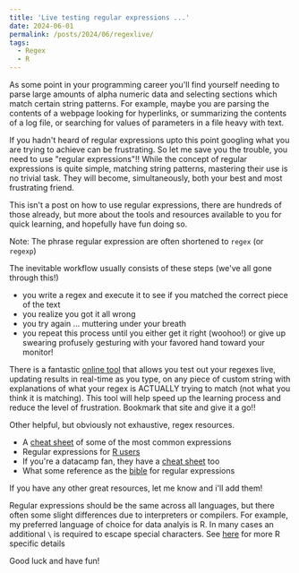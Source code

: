 ```yaml
---
title: 'Live testing regular expressions ...'
date: 2024-06-01
permalink: /posts/2024/06/regexlive/
tags:
  - Regex
  - R
---
```


As some point in your programming career you'll find yourself needing to parse large amounts of alpha numeric data and selecting sections which match certain string patterns. For example, maybe you are parsing the contents of a webpage looking for hyperlinks, or summarizing the contents of a log file, or searching for values of parameters in a file heavy with text.

If you hadn't heard of regular expressions upto this point googling what you are trying to achieve can be frustrating. So let me save you the trouble, you need to use "regular expressions"!! While the concept of regular expressions is quite simple, matching string patterns, mastering their use is no trivial task. They will become, simultaneously, both your best and most frustrating friend.

This isn't a post on how to use regular expressions, there are hundreds of those already, but more about the tools and resources available to you for quick learning, and hopefully have fun doing so.

Note: The phrase regular expression are often shortened to `regex` (or `regexp`)

The inevitable workflow usually consists of these steps (we've all gone through this!)

* you write a regex and execute it to see if you matched the correct piece of the text
* you realize you got it all wrong
* you try again ... muttering under your breath
* you repeat this process until you either get it right (woohoo!) or give up swearing profusely gesturing with your favored hand toward your monitor!


There is a fantastic [online tool](https://regexr.com/) that allows you test out your regexes live, updating results in real-time as you type, on any piece of custom string with explanations of what your regex is ACTUALLY trying to match (not what you think it is matching). This tool will help speed up the learning process and reduce the level of frustration. Bookmark that site and give it a go!!

Other helpful, but obviously not exhaustive, regex resources.

* A [cheat sheet](https://cheatography.com/davechild/cheat-sheets/regular-expressions/) of some of the most common expressions
* Regular expressions for [R users](https://r4ds.hadley.nz/regexps.html)
* If you're a datacamp fan, they have a [cheat sheet](https://www.datacamp.com/cheat-sheet/regular-expresso) too
* What some reference as the [bible](https://www.regular-expressions.info/) for regular expressions

If you have any other great resources, let me know and i'll add them!

Regular expressions should be the same across all languages, but there often some slight differences due to interpreters or compilers. For example, my preferred language of choice for data analyis is R. In many cases an additional `\` is required to escape special characters. See [here](https://www.regular-expressions.info/) for more R specific details

Good luck and have fun!